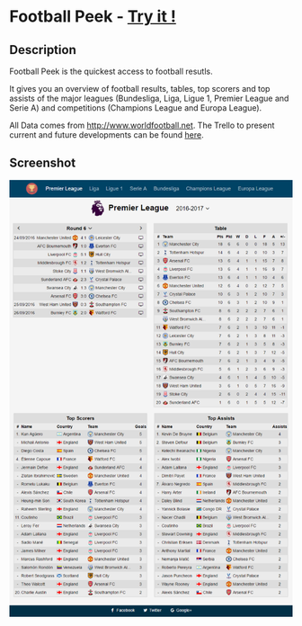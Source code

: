 # Football Peek - <a href="https://footballpeek.com/">Try it !</a>

## Description

Football Peek is the quickest access to football resutls.

It gives you an overview of football results, tables, top scorers and top assists of the major leagues (Bundesliga, Liga, Ligue 1, Premier League and Serie A) and competitions (Champions League and Europa League).

All Data comes from http://www.worldfootball.net. The Trello to present current and future developments can be found <a href="hhttps://trello.com/b/Zf9OTx1Q/football-peek">here</a>. 

## Screenshot

![alt tag](https://raw.githubusercontent.com/Softcadbury/EPortfolio/master/EPortfolio/Content/Images/preview/football-dashboard.png)
